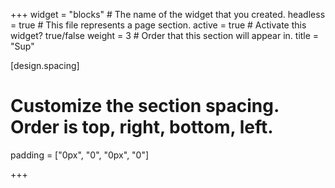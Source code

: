 +++
widget = "blocks"  # The name of the widget that you created.
headless = true  # This file represents a page section.
active = true  # Activate this widget? true/false
weight = 3  # Order that this section will appear in.
title = "Sup"

[design.spacing]
  # Customize the section spacing. Order is top, right, bottom, left.
  padding = ["0px", "0", "0px", "0"]

+++

